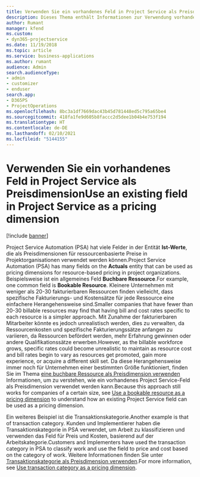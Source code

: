 ```yaml
---
title: Verwenden Sie ein vorhandenes Feld in Project Service als Preisdimension
description: Dieses Thema enthält Informationen zur Verwendung vorhandener Project Service-Felder als Preisdimensionen.
author: Rumant
manager: kfend
ms.custom:
- dyn365-projectservice
ms.date: 11/19/2018
ms.topic: article
ms.service: business-applications
ms.author: rumant
audience: Admin
search.audienceType:
- admin
- customizer
- enduser
search.app:
- D365PS
- ProjectOperations
ms.openlocfilehash: 8bc3a1df7669dac43b45d781448ed5c795a65be4
ms.sourcegitcommit: 418fa1fe9d605b8faccc2d5dee1b04b4e753f194
ms.translationtype: HT
ms.contentlocale: de-DE
ms.lasthandoff: 02/10/2021
ms.locfileid: "5144155"
---
```

# <a name="use-an-existing-field-in-project-service-as-a-pricing-dimension"></a><span data-ttu-id="5ee11-103">Verwenden Sie ein vorhandenes Feld in Project Service als Preisdimension</span><span class="sxs-lookup"><span data-stu-id="5ee11-103">Use an existing field in Project Service as a pricing dimension</span></span>

[!include [banner](../includes/psa-now-project-operations.md)]

<span data-ttu-id="5ee11-104">Project Service Automation (PSA) hat viele Felder in der Entität **Ist-Werte**, die als Preisdimensionen für ressourcenbasierte Preise in Projektorganisationen verwendet werden können.</span><span class="sxs-lookup"><span data-stu-id="5ee11-104">Project Service Automation (PSA) has many fields on the **Actuals** entity that can be used as pricing dimensions for resource-based pricing in project organizations.</span></span> <span data-ttu-id="5ee11-105">Beispielsweise ist ein allgemeines Feld **Buchbare Ressource**.</span><span class="sxs-lookup"><span data-stu-id="5ee11-105">For example, one common field is **Bookable Resource**.</span></span> <span data-ttu-id="5ee11-106">Kleinere Unternehmen mit weniger als 20-30 fakturierbaren Ressourcen finden vielleicht, dass spezifische Fakturierungs- und Kostensätze für jede Ressource eine einfachere Herangehensweise sind.</span><span class="sxs-lookup"><span data-stu-id="5ee11-106">Smaller companies that have fewer than 20-30 billable resources may find that having bill and cost rates specific to each resource is a simpler approach.</span></span> <span data-ttu-id="5ee11-107">Mit Zunahme der fakturierbaren Mitarbeiter könnte es jedoch unrealistisch werden, dies zu verwalten, da Ressourcenkosten und spezifische Fakturierungssätze anfangen zu variieren, da Ressourcen befördert werden, mehr Erfahrung gewinnen oder andere Qualifikationssätze erwerben.</span><span class="sxs-lookup"><span data-stu-id="5ee11-107">However, as the billable workforce grows, specific rates could become unrealistic to maintain as resource cost and bill rates begin to vary as resources get promoted, gain more experience, or acquire a different skill set.</span></span> <span data-ttu-id="5ee11-108">Da diese Herangehensweise immer noch für Unternehmen einer bestimmten Größe funktioniert, finden Sie im Thema [eine buchbare Ressource als Preisdimension verwenden](bookable-resource-pricing-dimension.md) Informationen, um zu verstehen, wie ein vorhandenes Project Service-Feld als Preisdimension verwendet werden kann.</span><span class="sxs-lookup"><span data-stu-id="5ee11-108">Because this approach still works for companies of a certain size, see [Use a bookable resource as a pricing dimension](bookable-resource-pricing-dimension.md) to understand how an existing Project Service field can be used as a pricing dimension.</span></span>

<span data-ttu-id="5ee11-109">Ein weiteres Beispiel ist die Transaktionskategorie.</span><span class="sxs-lookup"><span data-stu-id="5ee11-109">Another example is that of transaction category.</span></span> <span data-ttu-id="5ee11-110">Kunden und Implementierer haben die Transaktionskategorie in PSA verwendet, um Arbeit zu klassifizieren und verwenden das Feld für Preis und Kosten, basierend auf der Arbeitskategorie.</span><span class="sxs-lookup"><span data-stu-id="5ee11-110">Customers and Implementers have used the transaction category in PSA to classify work and use the field to price and cost based on the category of work.</span></span> <span data-ttu-id="5ee11-111">Weitere Informationen finden Sie unter [Transaktionskategorie als Preisdimension verwenden](transaction-category-pricing-dimension.md).</span><span class="sxs-lookup"><span data-stu-id="5ee11-111">For more information, see [Use transaction category as a pricing dimension](transaction-category-pricing-dimension.md).</span></span>
